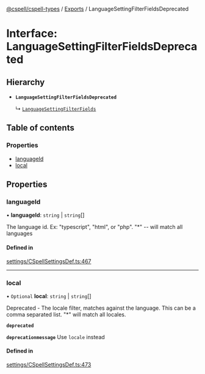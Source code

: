 [@cspell/cspell-types](../README.md) / [Exports](../modules.md) / LanguageSettingFilterFieldsDeprecated

# Interface: LanguageSettingFilterFieldsDeprecated

## Hierarchy

- **`LanguageSettingFilterFieldsDeprecated`**

  ↳ [`LanguageSettingFilterFields`](LanguageSettingFilterFields.md)

## Table of contents

### Properties

- [languageId](LanguageSettingFilterFieldsDeprecated.md#languageid)
- [local](LanguageSettingFilterFieldsDeprecated.md#local)

## Properties

### languageId

• **languageId**: `string` \| `string`[]

The language id.  Ex: "typescript", "html", or "php".  "*" -- will match all languages

#### Defined in

[settings/CSpellSettingsDef.ts:467](https://github.com/streetsidesoftware/cspell/blob/2bb6c82a/packages/cspell-types/src/settings/CSpellSettingsDef.ts#L467)

___

### local

• `Optional` **local**: `string` \| `string`[]

Deprecated - The locale filter, matches against the language. This can be a comma separated list. "*" will match all locales.

**`deprecated`**

**`deprecationmessage`** Use `locale` instead

#### Defined in

[settings/CSpellSettingsDef.ts:473](https://github.com/streetsidesoftware/cspell/blob/2bb6c82a/packages/cspell-types/src/settings/CSpellSettingsDef.ts#L473)
